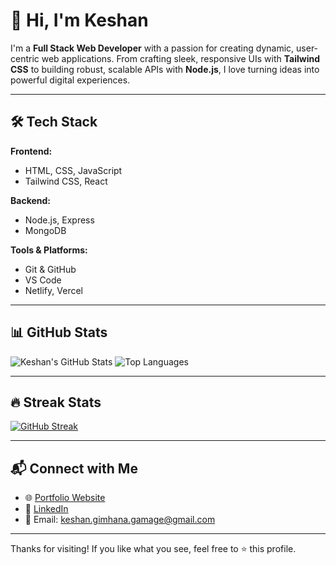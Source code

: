 # 👋 Hi, I'm Keshan

I'm a **Full Stack Web Developer** with a passion for creating dynamic, user-centric web applications. From crafting sleek, responsive UIs with **Tailwind CSS** to building robust, scalable APIs with **Node.js**, I love turning ideas into powerful digital experiences.

---

## 🛠️ Tech Stack

**Frontend:**
- HTML, CSS, JavaScript
- Tailwind CSS, React

**Backend:**
- Node.js, Express
- MongoDB

**Tools & Platforms:**
- Git & GitHub
- VS Code
- Netlify, Vercel

---

## 📊 GitHub Stats

![Keshan's GitHub Stats](https://github-readme-stats.vercel.app/api?username=keshangamage&show_icons=true&theme=radical)
![Top Languages](https://github-readme-stats.vercel.app/api/top-langs/?username=keshangamage&layout=compact&theme=radical)

---

## 🔥 Streak Stats

[![GitHub Streak](https://streak-stats.demolab.com/?user=keshangamage&theme=radical)](https://git.io/streak-stats)

---

## 📬 Connect with Me

- 🌐 [Portfolio Website](https://keshangamage.com)
- 💼 [LinkedIn](https://www.linkedin.com/in/keshan-dev/)
- 📧 Email: [keshan.gimhana.gamage@gmail.com](mailto:keshan.gimhana.gamage@gmail.com)

---

Thanks for visiting! If you like what you see, feel free to ⭐️ this profile.

